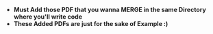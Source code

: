 * **Must Add those PDF that you wanna MERGE in the same Directory where you'll write code**
* **These Added PDFs are just for the sake of Example :)**
